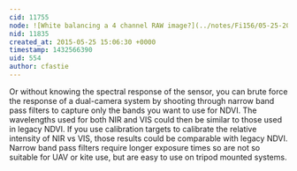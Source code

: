 ```yaml
---
cid: 11755
node: ![White balancing a 4 channel RAW image?](../notes/Fi156/05-25-2015/white-balancing-a-4-channel-raw-image)
nid: 11835
created_at: 2015-05-25 15:06:30 +0000
timestamp: 1432566390
uid: 554
author: cfastie
---
```


Or without knowing the spectral response of the sensor, you can brute force the response of a dual-camera system by shooting through narrow band pass filters to capture only the bands you want to use for NDVI. The wavelengths used for both NIR and VIS could then be similar to those used in legacy NDVI. If you use calibration targets to calibrate the relative intensity of NIR vs VIS, those results could be comparable with legacy NDVI. Narrow band pass filters require longer exposure times so are not so suitable for UAV or kite use, but are easy to use on tripod mounted systems.